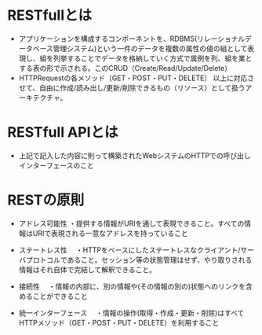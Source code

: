 # RESTfullとは
- アプリケーションを構成するコンポーネントを、RDBMS(リレーショナルデータベース管理システム)という一件のデータを複数の属性の値の組として表現し、組を列挙することでデータを格納していく方式で属例を列、組を業とする表の形で示される。このCRUD（Create/Read/Update/Delete）
- HTTPRequestの各メソッド（GET・POST・PUT・DELETE）
以上に対応させて、自由に作成/読み出し/更新/削除できるもの（リソース）として扱うアーキテクチャ。

# RESTfull APIとは
- 上記で記入した内容に則って構築されたWebシステムのHTTPでの呼び出しインターフェースのこと

# RESTの原則
- アドレス可能性
  ・提供する情報がURIを通して表現できること。すべての情報はURIで表現される一意なアドレスを持っていること
  
- ステートレス性
　・HTTPをベースにしたステートレスなクライアント/サーバプロトコルであること。セッション等の状態管理はせず、やり取りされる情報はそれ自体で完結して解釈できること。

- 接続性
　・情報の内部に、別の情報や(その情報の別の)状態へのリンクを含めることができること
 
- 統一インターフェース
　・情報の操作(取得・作成・更新・削除)はすべてHTTPメソッド（GET・POST・PUT・DELETE）を利用すること
 
 
